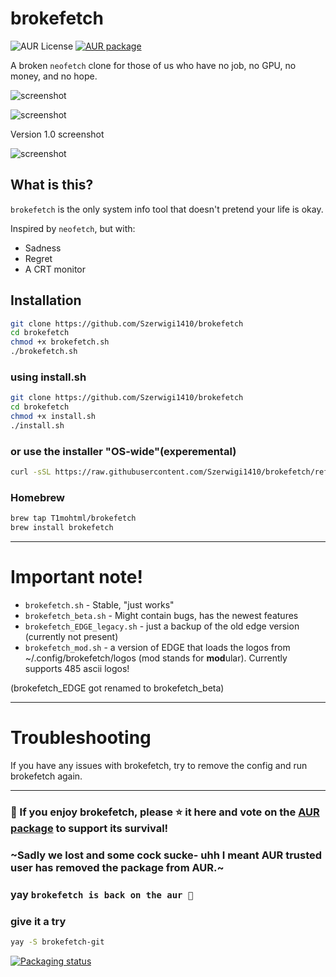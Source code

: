 # brokefetch

![AUR License](https://img.shields.io/aur/license/brokefetch-git)
[![AUR package](https://repology.org/badge/version-for-repo/aur/brokefetch.svg)](https://repology.org/project/brokefetch/versions)

A broken `neofetch` clone for those of us who have no job, no GPU, no money, and no hope.

![screenshot](screenshots/brokefetch-logo_att4.png)

![screenshot](screenshots/v1.7resomothing.png)

Version 1.0 screenshot

![screenshot](screenshots/screenshot.png)

## What is this?

`brokefetch` is the only system info tool that doesn't pretend your life is okay.

Inspired by `neofetch`, but with:
- Sadness
- Regret
- A CRT monitor

## Installation

```bash
git clone https://github.com/Szerwigi1410/brokefetch
cd brokefetch
chmod +x brokefetch.sh
./brokefetch.sh
```
### using install.sh
```bash
git clone https://github.com/Szerwigi1410/brokefetch
cd brokefetch
chmod +x install.sh
./install.sh
```
### or use the installer "OS-wide"(experemental)

```bash
curl -sSL https://raw.githubusercontent.com/Szerwigi1410/brokefetch/refs/heads/main/install.sh > install.sh ; chmod +x install.sh ; bash -c "./install.sh" ; rm -f install.sh
```

### Homebrew
```bash
brew tap T1mohtml/brokefetch
brew install brokefetch
```
---
# Important note!

- `brokefetch.sh` - Stable, "just works"
- `brokefetch_beta.sh` - Might contain bugs, has the newest features
- `brokefetch_EDGE_legacy.sh` - just a backup of the old edge version (currently not present)
- `brokefetch_mod.sh` - a version of EDGE that loads the logos from ~/.config/brokefetch/logos (mod stands for **mod**ular). Currently supports 485 ascii logos!

(brokefetch_EDGE got renamed to brokefetch_beta)

---
# Troubleshooting
If you have any issues with brokefetch, try to remove the config and run brokefetch again.

---

### 💖 If you enjoy brokefetch, please ⭐ it here and vote on the [AUR package](https://aur.archlinux.org/packages/brokefetch-git) to support its survival!

### ~Sadly we lost and some cock sucke- uhh I meant AUR trusted user has removed the package from AUR.~

### yay `brokefetch is back on the aur 🥳` ###

### give it a try

```bash
yay -S brokefetch-git
```
[![Packaging status](https://repology.org/badge/vertical-allrepos/brokefetch.svg)](https://repology.org/project/brokefetch/versions)

